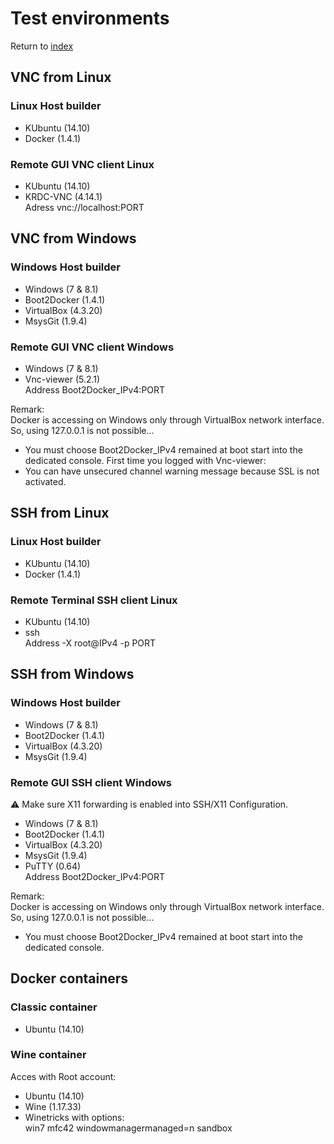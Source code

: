 # Test environments

Return to [index](https://github.com/marchandd/docker_index "Index")

## VNC from Linux

### Linux Host builder

- KUbuntu (14.10)
- Docker (1.4.1)

### Remote GUI VNC client Linux

- KUbuntu (14.10)
- KRDC-VNC (4.14.1)  
  Adress vnc://localhost:PORT

## VNC from Windows

### Windows Host builder

- Windows (7 & 8.1)
- Boot2Docker (1.4.1)
- VirtualBox (4.3.20)
- MsysGit (1.9.4)

### Remote GUI VNC client Windows

- Windows (7 & 8.1)
- Vnc-viewer (5.2.1)  
  Address Boot2Docker_IPv4:PORT

Remark:  
Docker is accessing on Windows only through VirtualBox network interface. 
So, using 127.0.0.1 is not possible...
- You must choose Boot2Docker_IPv4 remained at boot start into the 
dedicated console.
First time you logged with Vnc-viewer:  
- You can have unsecured channel warning message because SSL is not activated.

## SSH from Linux

### Linux Host builder

- KUbuntu (14.10)
- Docker (1.4.1)

### Remote Terminal SSH client Linux

- KUbuntu (14.10)
- ssh  
  Address -X root@IPv4 -p PORT

## SSH from Windows

### Windows Host builder

- Windows (7 & 8.1)
- Boot2Docker (1.4.1)
- VirtualBox (4.3.20)
- MsysGit (1.9.4)

### Remote GUI SSH client Windows

:warning: Make sure X11 forwarding is enabled into SSH/X11 Configuration.

- Windows (7 & 8.1)
- Boot2Docker (1.4.1)
- VirtualBox (4.3.20)
- MsysGit (1.9.4)
- PuTTY (0.64)  
  Address Boot2Docker_IPv4:PORT

Remark:  
Docker is accessing on Windows only through VirtualBox network interface. 
So, using 127.0.0.1 is not possible...  
- You must choose Boot2Docker_IPv4 remained at boot start into the dedicated console.

## Docker containers

### Classic container

- Ubuntu (14.10)

### Wine container

Acces with Root account:
- Ubuntu (14.10)
- Wine (1.17.33)
- Winetricks with options:  
  win7
  mfc42
  windowmanagermanaged=n
  sandbox
